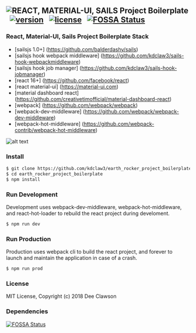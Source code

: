 ## ![REACT, MATERIAL-UI, SAILS Project Boilerplate](https://i.imgur.com/Gm7iImo.png) &nbsp; [![version][version-badge]][CHANGELOG] &nbsp; [![license][license-badge]][LICENSE] &nbsp; [![FOSSA Status](https://app.fossa.io/api/projects/git%2Bgithub.com%2Fkdclaw3%2Fearth_rocker_project_boilerplate.svg?type=shield)](https://app.fossa.io/projects/git%2Bgithub.com%2Fkdclaw3%2Fearth_rocker_project_boilerplate?ref=badge_shield)

### React, Material-UI, Sails Project Boilerplate Stack

+ [sailsjs 1.0+] (https://github.com/balderdashy/sails)
+ [sailsjs hook webpack middleware] (https://github.com/kdclaw3/sails-hook-webpackmiddleware)
+ [sailsjs hook job manager] (https://github.com/kdclaw3/sails-hook-jobmanager)
+ [react 16+] (https://github.com/facebook/react)
+ [react material-ui] (https://material-ui.com)
+ [material dashboard react] (https://github.com/creativetimofficial/material-dashboard-react)
+ [webpack] (https://github.com/webpack/webpack)
+ [webpack-dev-middleware] (https://github.com/webpack/webpack-dev-middleware)
+ [webpack-hot-middleware] (https://github.com/webpack-contrib/webpack-hot-middleware)


![alt text](https://s3.amazonaws.com/creativetim_bucket/products/71/original/opt_mdr_thumbnail.jpg "Material Dashboard Free React")

### Install

```sh
$ git clone https://github.com/kdclaw3/earth_rocker_project_boilerplate.git
$ cd earth_rocker_project_boilerplate
$ npm install
```

### Run Development

Development uses webpack-dev-middleware, webpack-hot-middleware, and react-hot-loader to rebuild the react project during develoment.

```sh
$ npm run dev
```

### Run Production

Production uses webpack cli to build the react project, and forever to launch and maintain the application in case of a crash. 

```sh
$ npm run prod
```

### License

MIT License, Copyright (c) 2018 Dee Clawson

### Dependencies
[![FOSSA Status](https://app.fossa.io/api/projects/git%2Bgithub.com%2Fkdclaw3%2Fearth_rocker_project_boilerplate.svg?type=large)](https://app.fossa.io/projects/git%2Bgithub.com%2Fkdclaw3%2Fearth_rocker_project_boilerplate?ref=badge_large)


[CHANGELOG]: ./package.json
[LICENSE]: ./LICENSE
[version-badge]: https://img.shields.io/badge/version-0.2.0-blue.svg
[license-badge]: https://img.shields.io/badge/license-MIT-blue.svg